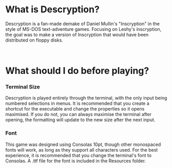 # What is Descryption?
Descryption is a fan-made demake of Daniel Mullin's "Inscryption" in the style of MS-DOS text-adventure games. Focusing on Leshy's inscryption, the goal was to make a version of Inscryption that would have been distributed on floppy disks. 

&nbsp;

# What should I do before playing?
### Terminal Size
Descryption is played entirely through the terminal, with the only input being numbered selections in menus. It is recommended that you create a shortcut for the executable and change the properties so it opens maximised. If you do not, you can always maximise the terminal after opening, the formatting will update to the new size after the next input. &nbsp; &nbsp;
### Font
This game was designed using Consolas 10pt, though other monospaced fonts will work, as long as they support all characters used. For the best experience, it is recommended that you change the terminal's font to Consolas. A .ttf file for the font is included in the Resources folder. 